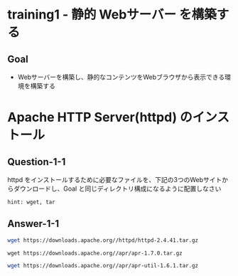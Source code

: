 # training1 - 静的 Webサーバー を構築する

## Goal
- Webサーバーを構築し、静的なコンテンツをWebブラウザから表示できる環境を構築する

# Apache HTTP Server(httpd) のインストール

## Question-1-1
httpd をインストールするために必要なファイルを、下記の3つのWebサイトからダウンロードし、Goal と同じディレクトリ構成になるように配置しなさい

`hint: wget, tar`

## Answer-1-1


```bash
wget https://downloads.apache.org//httpd/httpd-2.4.41.tar.gz
```

```
wget https://downloads.apache.org//apr/apr-1.7.0.tar.gz
```

```sh
wget https://downloads.apache.org//apr/apr-util-1.6.1.tar.gz
```